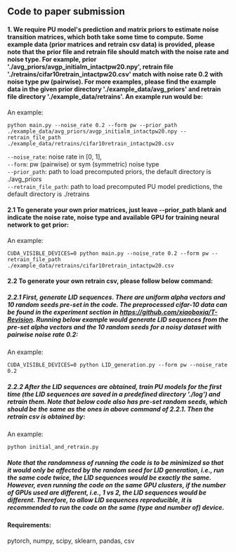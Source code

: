 ## Code to paper submission


#### 1. We require PU model's prediction and matrix priors to estimate noise transition matrices, which both take some time to compute. Some example data (prior matrices and retrain csv data) is provided, please note that the prior file and retrain file should match with the noise rate and noise type. For example, prior './avg_priors/avgp_initialm_intactpw20.npy', retrain file './retrains/cifar10retrain_intactpw20.csv' match with noise rate 0.2 with noise type pw (pairwise). For more examples, please find the example data in the given prior directory './example_data/avg_priors' and retrain file directory './example_data/retrains'. An example run would be:

An example: <br/>
```
python main.py --noise_rate 0.2 --form pw --prior_path ./example_data/avg_priors/avgp_initialm_intactpw20.npy --retrain_file_path ./example_data/retrains/cifar10retrain_intactpw20.csv
```

`--noise_rate`: noise rate in [0, 1], <br/>
`--form`: pw (pairwise) or sym (symmetric) noise type <br/> 
`--prior_path`: path to load precomputed priors, the default directory is ./avg_priors <br/> 
`--retrain_file_path`: path to load precomputed PU model predictions, the default directory is ./retrains <br/>


#### 2.1 To generate your own prior matrices, just leave --prior_path blank and indicate the noise rate, noise type and available GPU for training neural network to get prior:

An example: <br/>

```
CUDA_VISIBLE_DEVICES=0 python main.py --noise_rate 0.2 --form pw --retrain_file_path ./example_data/retrains/cifar10retrain_intactpw20.csv
```

#### 2.2 To generate your own retrain csv, please follow below command:

##### 2.2.1 First, generate LID sequences. There are uniform alpha vectors and 10 random seeds pre-set in the code. The preprocessed cifar-10 data can be found in the experiment section in https://github.com/xiaoboxia/T-Revision. Running below example would generate LID sequences from the pre-set alpha vectors and the 10 random seeds for a noisy dataset with pairwise noise rate 0.2:
An example: <br/>
```
CUDA_VISIBLE_DEVICES=0 python LID_generation.py --form pw --noise_rate 0.2
```

##### 2.2.2 After the LID sequences are obtained, train PU models for the first time (the LID sequences are saved in a predefined directory './log') and retrain them. Note that below code also has pre-set random seeds, which should be the same as the ones in above command of 2.2.1. Then the retrain csv is obtained by:

An example: <br/>

```
python initial_and_retrain.py 
```

##### Note that the randomness of running the code is to be minimized so that it would only be affected by the random seed for LID generation, i.e., run the same code twice, the LID sequences would be exactly the same. However, even running the code on the same GPU clusters, if the number of GPUs used are different, i.e., 1 vs 2, the LID sequences would be different. Therefore, to allow LID sequences reproducible, it is recommended to run the code on the same (type and number of) device.


#### Requirements:
pytorch, numpy, scipy, sklearn, pandas, csv


